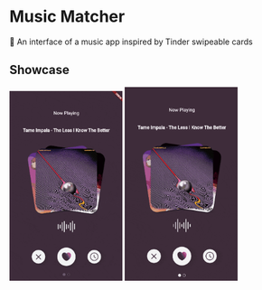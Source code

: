 # Music Matcher

🎵 An interface of a music app inspired by Tinder swipeable cards

## Showcase
<div>
<img src="https://github.com/rakkateichou/music-matcher/blob/main/screenshots/cmm_1.gif" alt="Swiping" width="200"/>
<img src="https://github.com/rakkateichou/music-matcher/blob/main/screenshots/cmm_2.gif" alt="Swiping" width="200"/>
</div>